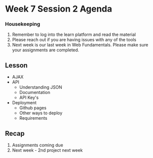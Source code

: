 # Week 7 Session 2 Agenda

### Housekeeping
1. Remember to log into the learn platform and read the material 
2. Please reach out if you are having issues with any of the tools
3. Next week is our last week in Web Fundamentals.  Please make sure your assignments are completed.

## Lesson
* AJAX
* API
    * Understanding JSON
    * Documentation
    * API Key's
* Deployment 
    * Github pages
    * Other ways to deploy
    * Requirements

## Recap
1. Assignments coming due
2. Next week - 2nd project next week
